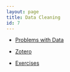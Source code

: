 ```yaml
---
layout: page
title: Data Cleaning
id: 7
---
```

* [Problems with Data](/textanalysiscoursebook/book/data-cleaning/problems-with-data)

* [Zotero](/textanalysiscoursebook/book/data-cleaning/zotero)

* [Exercises](/textanalysiscoursebook/book/data-cleaning/exercises)